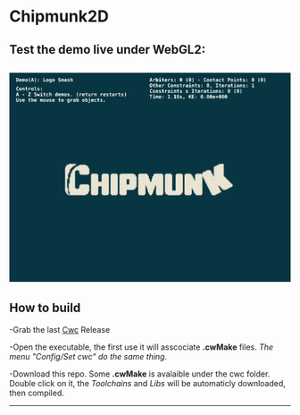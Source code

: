 # Chipmunk2D

## Test the demo live under WebGL2:
## [![Screen Shot](WebGL/Chipmunk.png)](https://cwc-lib.github.io/Chipmunk2D/WebGL/Web_Emsc_Default_OS/App)

## How to build
-Grab the last [Cwc](https://github.com/VLiance/Cwc/releases) Release

-Open the executable, the first use it will asscociate **.cwMake** files. *The menu "Config/Set cwc" do the same thing.*

-Download this repo. Some **.cwMake** is avalaible under the cwc folder. Double click on it, the *Toolchains* and *Libs* will be automaticly downloaded, then compiled.

***
